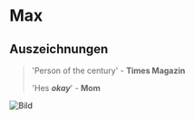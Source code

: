 # Max

## Auszeichnungen

> 'Person of the century' - **Times Magazin**
> 
> 'Hes ***okay***' - **Mom** 

![Bild](https://www.pornobilder-held.com/wp-content/uploads/2018/04/Fette-Frauen-Bilder-auf-dem-Sofa.jpg "Bei dem Anblick wird Tim ganz horny:D")
